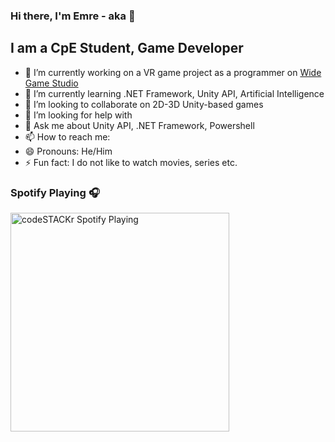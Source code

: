 ### Hi there, I'm Emre - aka 👋


## I am a CpE Student, Game Developer


- 🔭 I’m currently working on a VR game project as a programmer on [Wide Game Studio](http://www.widegamestudio.com/)
- 🌱 I’m currently learning .NET Framework, Unity API, Artificial Intelligence
- 👯 I’m looking to collaborate on 2D-3D Unity-based games
- 🤔 I’m looking for help with 
- 💬 Ask me about Unity API, .NET Framework, Powershell
- 📫 How to reach me: 
- 😄 Pronouns: He/Him
- ⚡ Fun fact: I do not like to watch movies, series etc. 

### Spotify Playing 🎧

[<img src="https://now-playing-codestackr.vercel.app/api/spotify-playing" alt="codeSTACKr Spotify Playing" width="350" />](https://open.spotify.com/#_=_)

